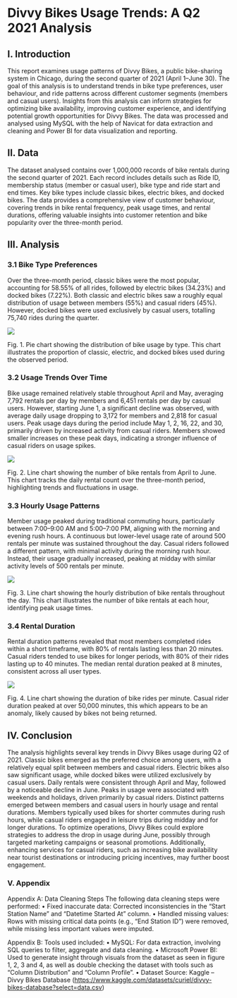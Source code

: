 # Divvy Bikes Usage Trends: A Q2 2021 Analysis

## I. Introduction
This report examines usage patterns of Divvy Bikes, a public bike-sharing system in Chicago, during the second
quarter of 2021 (April 1–June 30). The goal of this analysis is to understand trends in bike type preferences, user
behaviour, and ride patterns across different customer segments (members and casual users). Insights from this
analysis can inform strategies for optimizing bike availability, improving customer experience, and identifying
potential growth opportunities for Divvy Bikes. The data was processed and analysed using MySQL with the
help of Navicat for data extraction and cleaning and Power BI for data visualization and reporting.

## II. Data
The dataset analysed contains over 1,000,000 records of bike rentals during the second quarter of 2021. Each
record includes details such as Ride ID, membership status (member or casual user), bike type and ride start and
end times. Key bike types include classic bikes, electric bikes, and docked bikes. The data provides a
comprehensive view of customer behaviour, covering trends in bike rental frequency, peak usage times, and
rental durations, offering valuable insights into customer retention and bike popularity over the three-month
period.

## III. Analysis
### 3.1 Bike Type Preferences
Over the three-month period, classic bikes were the most popular, accounting for 58.55% of all rides, followed
by electric bikes (34.23%) and docked bikes (7.22%). Both classic and electric bikes saw a roughly equal
distribution of usage between members (55%) and casual riders (45%). However, docked bikes were used
exclusively by casual users, totalling 75,740 rides during the quarter.

![](https://github.com/Paradoxxi/Raphael_Portfolio/blob/2166d01e61ff48fab3df4f92e95b2f202a213eb5/Screenshot%202024-12-26%20140949.png)

Fig. 1. Pie chart showing the distribution of bike usage by type. This chart illustrates the proportion of classic, electric, and docked bikes used during the observed period.

### 3.2 Usage Trends Over Time
Bike usage remained relatively stable throughout April and May, averaging 7,792 rentals per day by members
and 6,451 rentals per day by casual users. However, starting June 1, a significant decline was observed, with
average daily usage dropping to 3,172 for members and 2,818 for casual users. Peak usage days during the
period include May 1, 2, 16, 22, and 30, primarily driven by increased activity from casual riders. Members
showed smaller increases on these peak days, indicating a stronger influence of casual riders on usage spikes.

![](https://github.com/Paradoxxi/Raphael_Portfolio/blob/36c7e73ae5bdb70a9cc8315b3eab874958d91297/Screenshot%202024-12-26%20141040.png)

Fig. 2. Line chart showing the number of bike rentals from April to June. This chart tracks the daily rental count over the three-month period, highlighting trends and fluctuations in usage.

### 3.3 Hourly Usage Patterns
Member usage peaked during traditional commuting hours, particularly between 7:00–9:00 AM and 5:00–7:00
PM, aligning with the morning and evening rush hours. A continuous but lower-level usage rate of around 500
rentals per minute was sustained throughout the day. Casual riders followed a different pattern, with minimal
activity during the morning rush hour. Instead, their usage gradually increased, peaking at midday with similar
activity levels of 500 rentals per minute.

![](https://github.com/Paradoxxi/Raphael_Portfolio/blob/249034eeb7382cfc14955999e6c055c47e8fdedc/Screenshot%202024-12-26%20141025.png)

Fig. 3. Line chart showing the hourly distribution of bike rentals throughout the day. This chart illustrates the number of bike rentals at each hour, identifying peak usage times.

### 3.4 Rental Duration
Rental duration patterns revealed that most members completed rides within a short timeframe, with 80% of
rentals lasting less than 20 minutes. Casual riders tended to use bikes for longer periods, with 80% of their rides
lasting up to 40 minutes. The median rental duration peaked at 8 minutes, consistent across all user types.

![](https://github.com/Paradoxxi/Raphael_Portfolio/blob/932281f364510226bfed6c912c883c9e1a38e6c0/Screenshot%202024-12-26%20141006.png)

Fig. 4. Line chart showing the duration of bike rides per minute. Casual rider duration peaked at over 50,000 minutes, this which appears to be an anomaly, likely caused by bikes not being returned.

## IV. Conclusion
The analysis highlights several key trends in Divvy Bikes usage during Q2 of 2021. Classic bikes emerged as
the preferred choice among users, with a relatively equal split between members and casual riders. Electric bikes
also saw significant usage, while docked bikes were utilized exclusively by casual users. Daily rentals were
consistent through April and May, followed by a noticeable decline in June. Peaks in usage were associated with
weekends and holidays, driven primarily by casual riders.
Distinct patterns emerged between members and casual users in hourly usage and rental durations. Members
typically used bikes for shorter commutes during rush hours, while casual riders engaged in leisure trips during
midday and for longer durations.
To optimize operations, Divvy Bikes could explore strategies to address the drop in usage during June, possibly
through targeted marketing campaigns or seasonal promotions. Additionally, enhancing services for casual
riders, such as increasing bike availability near tourist destinations or introducing pricing incentives, may further
boost engagement.

### V. Appendix
Appendix A: Data Cleaning Steps The following data cleaning steps were performed:
• Fixed inaccurate data: Corrected inconsistencies in the “Start Station Name” and “Datetime Started At”
column.
• Handled missing values: Rows with missing critical data points (e.g., “End Station ID”) were removed,
while missing less important values were imputed.

Appendix B: Tools used included:
• MySQL: For data extraction, involving SQL queries to filter, aggregate and data cleaning.
• Microsoft Power BI: Used to generate insight through visuals from the dataset as seen in figure 1, 2, 3
and 4, as well as double checking the dataset with tools such as “Column Distribution” and “Column
Profile”.
• Dataset Source: Kaggle – Divvy Bikes Database
(https://www.kaggle.com/datasets/curiel/divvy-bikes-database?select=data.csv)
